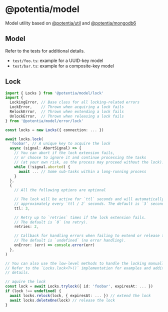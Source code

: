 # @potentia/model

Model utility based on
[@potentia/util](https://github.com/potentia-inc/ts-util) and
[@potentia/mongodb6](https://github.com/potentia-inc/ts-mongodb6)

## Model

Refer to the tests for additional details.

  - `test/foo.ts`: example for a UUID-key model
  - `test/bar.ts`: example for a composite-key model

## Lock

```typescript
import { Locks } from '@potentia/model/lock'
import {
  LockingError, // Base class for all locking-related errors
  LockError,    // Thrown when acquiring a lock fails
  RelockError,  // Thrown when extending a lock fails
  UnlockError,  // Thrown when releasing a lock fails
} from '@potentia/model/error/lock'

const locks = new Locks({ connection: ... })

await locks.lock(
  'foobar', // A unique key to acquire the lock
  async (signal: AbortSignal) => {
    // You can abort if the lock extension fails,
    // or choose to ignore it and continue processing the tasks
    // (at your own risk, as the process may proceed without the lock).
    while (!signal.aborted) {
      await ... // Some sub-tasks within a long-running process
    }
  },
  {
    // All the following options are optional

    // The lock will be active for `ttl` seconds and will automatically extend
    // approximately every `ttl / 2` seconds. The default is `3` seconds.
    ttl: 3,

    // Retry up to `retries` times if the lock extension fails.
    // The default is `0` (no retry).
    retries: 2,

    // Callback for handling errors when failing to extend or release the lock.
    // The default is `undefined` (no error handling).
    onError: (err) => console.error(err)
  },
)

// You can also use the low-level methods to handle the locking manually.
// Refer to the `Locks.lock<T>()` implementation for examples and additional
// details.

// aquire the lock
const lock = await Locks.trylock({ id: 'foobar', expiresAt: ... })
if (lock !== undefined) {
  await locks.relock(lock, { expiresAt: ... }) // extend the lock
  await locks.deleteOne(lock) // release the lock
}
```
